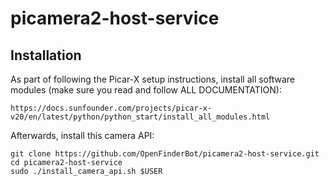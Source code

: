 # picamera2-host-service

## Installation

As part of following the Picar-X setup instructions, install all software modules (make sure you read and follow ALL DOCUMENTATION):
```
https://docs.sunfounder.com/projects/picar-x-v20/en/latest/python/python_start/install_all_modules.html
```


Afterwards, install this camera API:
```
git clone https://github.com/OpenFinderBot/picamera2-host-service.git
cd picamera2-host-service
sudo ./install_camera_api.sh $USER
```
